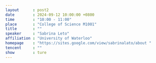 ```yaml
---
layout      : post2
date        : 2024-09-12 10:00:00 +0800
time        : "10:00 - 11:00"
place       : "College of Science M1001"
title       : ""
speaker     : "Sabrina Leto"
affiliation : "University of Waterloo"
homepage    : "https://sites.google.com/view/sabrinalato/about "
tencent     : ""
show        : ture
--- 
```

